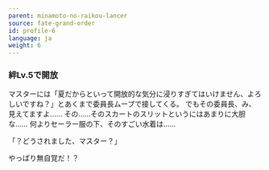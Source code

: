 ```yaml
---
parent: minamoto-no-raikou-lancer
source: fate-grand-order
id: profile-6
language: ja
weight: 6
---
```


### 絆Lv.5で開放

マスターには「夏だからといって開放的な気分に浸りすぎてはいけません、よろしいですね？」とあくまで委員長ムーブで接してくる。
でもその委員長、み、見えてますよ……
その……そのスカートのスリットというにはあまりに大胆な……
何よりセーラー服の下、そのすごい水着は……

「？どうされました、マスター？」

やっぱり無自覚だ！？
